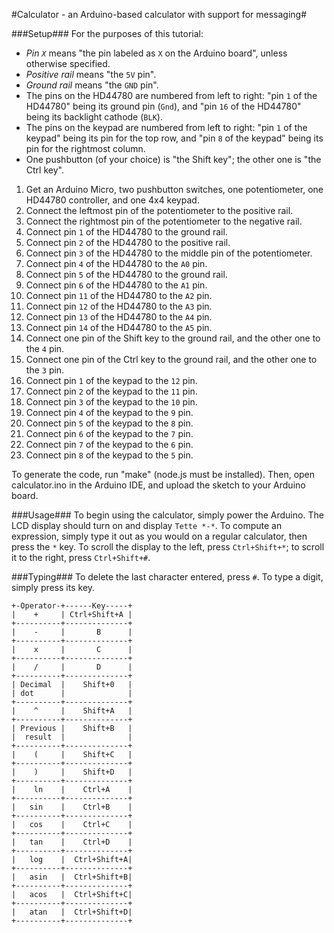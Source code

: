 #Calculator - an Arduino-based calculator with support for messaging#

###Setup###
For the purposes of this tutorial:

- *Pin `X`* means "the pin labeled as `X` on the Arduino board", unless otherwise specified.
- *Positive rail* means "the `5V` pin".
- *Ground rail* means "the `GND` pin".
- The pins on the HD44780 are numbered from left to right: "pin `1` of the HD44780" being its ground pin (`Gnd`), and "pin `16` of the HD44780" being its backlight cathode (`BLK`).
- The pins on the keypad are numbered from left to right: "pin `1` of the keypad" being its pin for the top row, and "pin `8` of the keypad" being its pin for the rightmost column.
- One pushbutton (of your choice) is "the Shift key"; the other one is "the Ctrl key".
   
1. Get an Arduino Micro, two pushbutton switches, one potentiometer, one HD44780 controller, and one 4x4 keypad.
2. Connect the leftmost pin of the potentiometer to the positive rail.
3. Connect the rightmost pin of the potentiometer to the negative rail.
4. Connect pin `1` of the HD44780 to the ground rail.
5. Connect pin `2` of the HD44780 to the positive rail.
6. Connect pin `3` of the HD44780 to the middle pin of the potentiometer.
7. Connect pin `4` of the HD44780 to the `A0` pin.
8. Connect pin `5` of the HD44780 to the ground rail.
9. Connect pin `6` of the HD44780 to the `A1` pin.
10. Connect pin `11` of the HD44780 to the `A2` pin.
11. Connect pin `12` of the HD44780 to the `A3` pin.
12. Connect pin `13` of the HD44780 to the `A4` pin.
13. Connect pin `14` of the HD44780 to the `A5` pin.
14. Connect one pin of the Shift key to the ground rail, and the other one to the `4` pin.
15. Connect one pin of the Ctrl key to the ground rail, and the other one to the `3` pin.
16. Connect pin `1` of the keypad to the `12` pin.
17. Connect pin `2` of the keypad to the `11` pin.
18. Connect pin `3` of the keypad to the `10` pin.
19. Connect pin `4` of the keypad to the `9` pin.
20. Connect pin `5` of the keypad to the `8` pin.
21. Connect pin `6` of the keypad to the `7` pin.
22. Connect pin `7` of the keypad to the `6` pin.
23. Connect pin `8` of the keypad to the `5` pin.

To generate the code, run "make" (node.js must be installed). Then, open calculator.ino in the Arduino IDE, and upload the sketch to your Arduino board.

###Usage###
To begin using the calculator, simply power the Arduino. The LCD display should turn on and display `Tette *-*`. To compute an expression, simply type it out as you would on a regular calculator, then press the `*` key.
To scroll the display to the left, press `Ctrl+Shift+*`; to scroll it to the right, press `Ctrl+Shift+#`.

###Typing###
To delete the last character entered, press `#`.
To type a digit, simply press its key.


    +-Operator-+------Key-----+
    |    +     | Ctrl+Shift+A |
    +----------+--------------+
    |    -     |       B      |
    +----------+--------------+
    |    x     |       C      |
    +----------+--------------+
    |    /     |       D      |
    +----------+--------------+
    | Decimal  |    Shift+0   |
    | dot      |              |
    +----------+--------------+
    |    ^     |    Shift+A   |
    +----------+--------------+
    | Previous |    Shift+B   |
    |  result  |              |
    +----------+--------------+
    |    (     |    Shift+C   |
    +----------+--------------+
    |    )     |    Shift+D   |
    +----------+--------------+
    |    ln    |    Ctrl+A    |
    +----------+--------------+
    |   sin    |    Ctrl+B    |
    +----------+--------------+
    |   cos    |    Ctrl+C    |
    +----------+--------------+
    |   tan    |    Ctrl+D    |
    +----------+--------------+
    |   log    |  Ctrl+Shift+A|
    +----------+--------------+
    |   asin   |  Ctrl+Shift+B|
    +----------+--------------+
    |   acos   |  Ctrl+Shift+C|
    +----------+--------------+
    |   atan   |  Ctrl+Shift+D|
    +----------+--------------+
